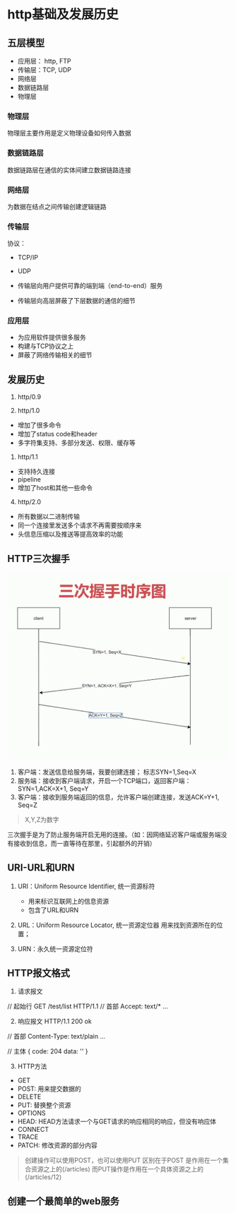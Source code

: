 # http基础及发展历史

## 五层模型
- 应用层： http, FTP
- 传输层：TCP, UDP
- 网络层
- 数据链路层
- 物理层

### 物理层
物理层主要作用是定义物理设备如何传入数据

### 数据链路层
数据链路层在通信的实体间建立数据链路连接

### 网络层
为数据在结点之间传输创建逻辑链路

### 传输层
协议：
- TCP/IP
- UDP

- 传输层向用户提供可靠的端到端（end-to-end）服务
- 传输层向高层屏蔽了下层数据的通信的细节


### 应用层

- 为应用软件提供很多服务
- 构建与TCP协议之上
- 屏蔽了网络传输相关的细节



## 发展历史
1. http/0.9
   
2. http/1.0
- 增加了很多命令
- 增加了status code和header
- 多字符集支持、多部分发送、权限、缓存等

1. http/1.1
- 支持持久连接
- pipeline
- 增加了host和其他一些命令

4. http/2.0
- 所有数据以二进制传输
- 同一个连接里发送多个请求不再需要按顺序来
- 头信息压缩以及推送等提高效率的功能


## HTTP三次握手

![image](./images/three-way-handshake.png)

1. 客户端：发送信息给服务端，我要创建连接； 标志SYN=1,Seq=X
2. 服务端：接收到客户端请求，开启一个TCP端口，返回客户端：SYN=1,ACK=X+1, Seq=Y
3. 客户端：接收到服务端返回的信息，允许客户端创建连接，发送ACK=Y+1, Seq=Z
> X,Y,Z为数字

三次握手是为了防止服务端开启无用的连接。（如：因网络延迟客户端或服务端没有接收到信息，而一直等待在那里，引起额外的开销）

## URI-URL和URN

1. URI：Uniform Resource Identifier, 统一资源标符
    - 用来标识互联网上的信息资源
    - 包含了URL和URN


2. URL：Uniform Resource Locator, 统一资源定位器
    用来找到资源所在的位置；

3. URN：永久统一资源定位符

## HTTP报文格式

1. 请求报文

// 起始行
GET /test/list HTTP/1.1
// 首部
Accept: text/*
...

2. 响应报文
HTTP/1.1 200 ok

// 首部
Content-Type: text/plain
...

// 主体
{
    code: 204
    data: ''
}


3. HTTP方法

- GET
- POST: 用来提交数据的
- DELETE
- PUT: 替换整个资源
- OPTIONS
- HEAD: HEAD方法请求一个与GET请求的响应相同的响应，但没有响应体
- CONNECT
- TRACE
- PATCH: 修改资源的部分内容

> 创建操作可以使用POST，也可以使用PUT
> 区别在于POST 是作用在一个集合资源之上的(/articles)
> 而PUT操作是作用在一个具体资源之上的(/articles/12)


## 创建一个最简单的web服务
